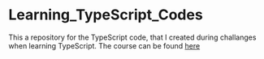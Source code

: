 # Learning_TypeScript_Codes
This a repository for the TypeScript code, that I created during challanges when learning TypeScript. The course can be found [here](https://www.linkedin.com/learning-login/share?account=70208586&forceAccount=false&redirect=https%3A%2F%2Fwww.linkedin.com%2Flearning%2Ftypescript-essential-training-14687057%3Ftrk%3Dshare_ent_url%26shareId%3Dark128KRSWepqvUn8zQg%252BQ%253D%253D)
